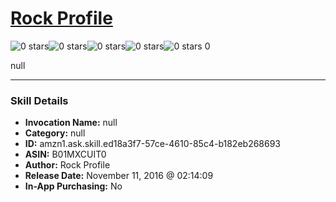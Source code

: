 # [Rock Profile](http://alexa.amazon.com/#skills/amzn1.ask.skill.ed18a3f7-57ce-4610-85c4-b182eb268693)
![0 stars](../../images/ic_star_border_black_18dp_1x.png)![0 stars](../../images/ic_star_border_black_18dp_1x.png)![0 stars](../../images/ic_star_border_black_18dp_1x.png)![0 stars](../../images/ic_star_border_black_18dp_1x.png)![0 stars](../../images/ic_star_border_black_18dp_1x.png) 0

null

***

### Skill Details

* **Invocation Name:** null
* **Category:** null
* **ID:** amzn1.ask.skill.ed18a3f7-57ce-4610-85c4-b182eb268693
* **ASIN:** B01MXCUIT0
* **Author:** Rock Profile
* **Release Date:** November 11, 2016 @ 02:14:09
* **In-App Purchasing:** No
